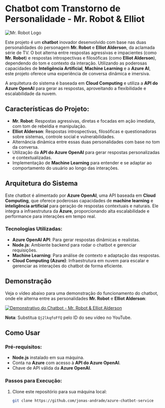 # Chatbot com Transtorno de Personalidade - Mr. Robot & Elliot 

![Mr. Robot Logo](https://upload.wikimedia.org/wikipedia/commons/thumb/5/5a/MrRobot_logo_2015.svg/1024px-MrRobot_logo_2015.svg.png)

Este projeto é um **chatbot** inovador desenvolvido com base nas duas personalidades do personagem **Mr. Robot** e **Elliot Alderson**, da aclamada série de TV. O bot alterna entre respostas agressivas e impacientes (como **Mr. Robot**) e respostas introspectivas e filosóficas (como **Elliot Alderson**), dependendo do tom e contexto da interação. Utilizando as poderosas capacidades de **Inteligência Artificial**, **Machine Learning** e a **Azure AI**, este projeto oferece uma experiência de conversa dinâmica e imersiva.

A arquitetura do sistema é baseada em **Cloud Computing** e utiliza a **API do Azure OpenAI** para gerar as respostas, aproveitando a flexibilidade e escalabilidade da nuvem.

## Características do Projeto:
- **Mr. Robot**: Respostas agressivas, diretas e focadas em ação imediata, com tom de rebeldia e manipulação.
- **Elliot Alderson**: Respostas introspectivas, filosóficas e questionadoras sobre sistemas, controle social e vulnerabilidades.
- Alternância dinâmica entre essas duas personalidades com base no tom da conversa.
- Utilização da **API do Azure OpenAI** para gerar respostas personalizadas e contextualizadas.
- Implementação de **Machine Learning** para entender e se adaptar ao comportamento do usuário ao longo das interações.

## Arquitetura do Sistema
Este chatbot é alimentado por **Azure OpenAI**, uma API baseada em **Cloud Computing**, que oferece poderosas capacidades de **machine learning** e **inteligência artificial** para geração de respostas contextuais e naturais. Ele integra a infraestrutura da **Azure**, proporcionando alta escalabilidade e performance para interações em tempo real.

### Tecnologias Utilizadas:
- **Azure OpenAI API**: Para gerar respostas dinâmicas e realistas.
- **Node.js**: Ambiente backend para rodar o chatbot e gerenciar requisições.
- **Machine Learning**: Para análise de contexto e adaptação das respostas.
- **Cloud Computing (Azure)**: Infraestrutura em nuvem para escalar e gerenciar as interações do chatbot de forma eficiente.

## Demonstração

Veja o vídeo abaixo para uma demonstração do funcionamento do chatbot, onde ele alterna entre as personalidades **Mr. Robot** e **Elliot Alderson**:

[![Demonstrativo do Chatbot - Mr. Robot & Elliot Alderson](https://img.youtube.com/vi/Qj2lkqfoFfQ/0.jpg)](https://youtu.be/Qj2lkqfoFfQ)

**Nota**: Substitua `Qj2lkqfoFfQ` pelo ID do seu vídeo no YouTube.

## Como Usar

### Pré-requisitos:
- **Node.js** instalado em sua máquina.
- Conta na **Azure** com acesso à **API do Azure OpenAI**.
- Chave de API válida da **Azure OpenAI**.

### Passos para Execução:
1. Clone este repositório para sua máquina local:
   ```bash
   git clone https://github.com/jonas-andrade/azure-chatbot-service
